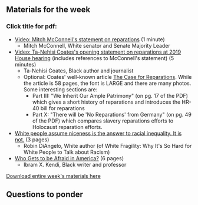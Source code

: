 ## Materials for the week
### Click title for pdf:

- <a href="https://www.youtube.com/watch?v=FrTxjkMPguU">Video: Mitch McConnell's statement on reparations</a> (1 minute)
  - Mitch McConnell, White senator and Senate Majority Leader
- <a href="https://www.youtube.com/watch?v=kcCnQ3iRkys">Video: Ta-Nehisi Coates's opening statement on reparations at 2019 House hearing</a> (includes references to McConnell's statement) (5 minutes)
  - Ta-Nehisi Coates, Black author and journalist
  - Optional: Coates' well-known article <a href="week2/case-for-reparations.pdf">The Case for Reparations</a>. While the article is 58 pages, the font is LARGE and there are many photos. Some interesting sections are:
    - Part III: "We Inherit Our Ample Patrimony" (on pg. 17 of the PDF) which gives a short history of reparations and introduces the HR-40 bill for reparations
    - Part X: "There will be 'No Reparations' from Germany" (on pg. 49 of the PDF) which compares slavery reparations efforts to Holocaust reparation efforts. 
- <a href="week1/is-niceness-the-answer.pdf">White people assume niceness is the answer to racial inequality. It is not.</a> (3 pages)
  - Robin DiAngelo, White author (of White Fragility: Why It's So Hard for White People to Talk about Racism)
- <a href="week1/who-gets-to-be-afraid-in-America.pdf">Who Gets to be Afraid in America?</a> (6 pages)
  - Ibram X. Kendi, Black writer and professor

<a href="week1/week1-race_and_privilege.zip">Download entire week's materials here</a>


## Questions to ponder
